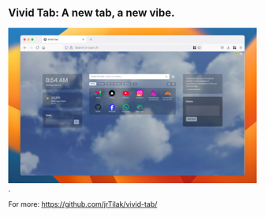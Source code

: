 ## Vivid Tab: A new tab, a new vibe.

<!-- preview image -->
![preview](./public//preview.png).

For more: https://github.com/jrTilak/vivid-tab/